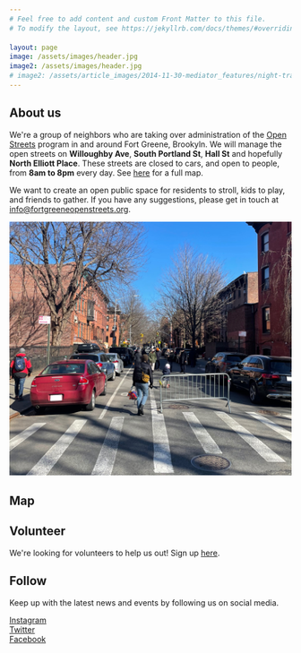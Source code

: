 ```yaml
---
# Feel free to add content and custom Front Matter to this file.
# To modify the layout, see https://jekyllrb.com/docs/themes/#overriding-theme-defaults

layout: page
image: /assets/images/header.jpg
image2: /assets/images/header.jpg
# image2: /assets/article_images/2014-11-30-mediator_features/night-track-mobile.JPG
---
```


## About us

We're a group of neighbors who are taking over administration of the [Open Streets](https://www1.nyc.gov/html/dot/html/pedestrians/openstreets.shtml) program in and around Fort Greene, Brookyln. We will manage the open streets on **Willoughby Ave**, **South Portland St**, **Hall St** and hopefully **North Elliott Place**. These streets are closed to cars, and open to people, from **8am to 8pm** every day. See [here](#map) for a full map.

We want to create an open public space for residents to stroll, kids to play, and friends to gather. If you have any suggestions, please get in touch at <info@fortgreeneopenstreets.org>.

![Willoughby Ave Open Street](/assets/images/willoughby.jpg)

## Map

<div id="map-box" class="map-box"></div>

## Volunteer

We're looking for volunteers to help us out! Sign up [here]().

## Follow

Keep up with the latest news and events by following us on social media.

<div class="social-icons">
    <div>
        <a class="big" href="https://instagram.com/fortgreeneopenstreets">
            <i class="fa fa-instagram"></i>Instagram
        </a>
    </div>
    <div>
        <a class="icon-twitter" href="https://twitter.com/fgopenstreets">
            <i class="fa fa-twitter"></i>Twitter
        </a>
    </div>
    <div>
        <a class="icon-facebook" href="https://facebook.com/fortgreeneopenstreets">
            <i class="fa fa-facebook"></i>Facebook
        </a>
    </div>
</div>